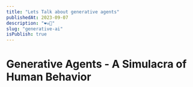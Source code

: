 ```yaml
---
title: "Lets Talk about generative agents"
publishedAt: 2023-09-07
description: "❤️☠️🤖"
slug: "generative-ai"
isPublish: true
---
```


# Generative Agents - A Simulacra of Human Behavior